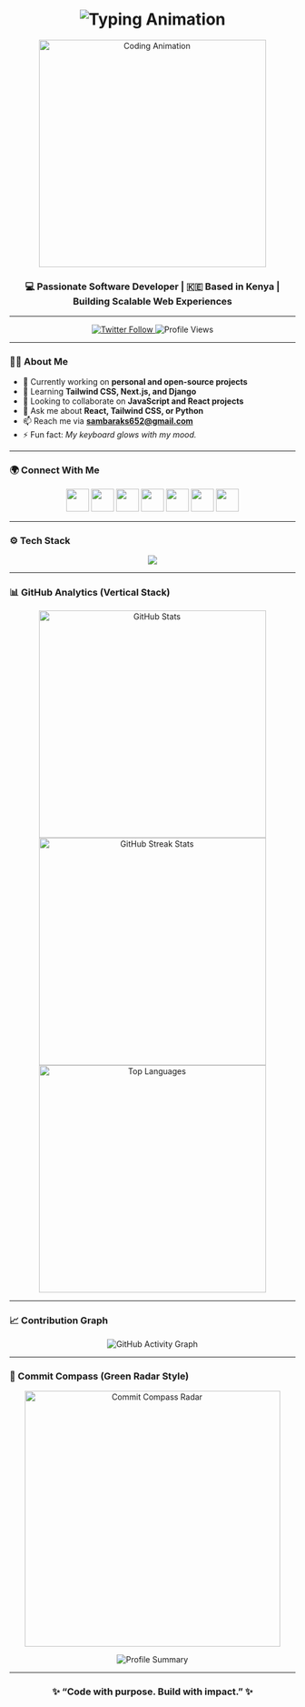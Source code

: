 <h1 align="center">
  <img src="https://readme-typing-svg.demolab.com?font=Fira+Code&weight=600&size=32&pause=1000&color=00BFFF&center=true&vCenter=true&width=700&lines=Hi,+I'm+Samuel+Baraka!;A+Passionate+Software+Engineer+From+Kenya.;Crafting+Scalable+and+Impactful+Web+Experiences.🚀" alt="Typing Animation" />
</h1>

<div align="center">
  <img src="https://i.pinimg.com/originals/f1/e7/34/f1e734f9cade86fe737a9aa404ad5677.gif" width="400" alt="Coding Animation"/>
</div>

<h3 align="center">💻 Passionate Software Developer | 🇰🇪 Based in Kenya | Building Scalable Web Experiences</h3>

---

<p align="center">
  <a href="https://twitter.com/the_samdev652" target="_blank">
    <img src="https://img.shields.io/twitter/follow/the_samdev652?logo=twitter&style=for-the-badge&color=1DA1F2" alt="Twitter Follow" />
  </a>
  <img src="https://komarev.com/ghpvc/?username=samdev652&label=Profile+Views&color=blue&style=for-the-badge" alt="Profile Views" />
</p>

---

### 👨‍💻 About Me
- 🔭 Currently working on **personal and open-source projects**
- 🌱 Learning **Tailwind CSS, Next.js, and Django**
- 👯 Looking to collaborate on **JavaScript and React projects**
- 💬 Ask me about **React, Tailwind CSS, or Python**
- 📫 Reach me via **sambaraks652@gmail.com**
- ⚡ Fun fact: *My keyboard glows with my mood.*

---

### 🌍 Connect With Me
<p align="center">
  <a href="https://dev.to/unpluggedalpha" target="_blank"><img src="https://skillicons.dev/icons?i=devto" width="40"/></a>
  <a href="https://twitter.com/the_samdev652" target="_blank"><img src="https://skillicons.dev/icons?i=twitter" width="40"/></a>
  <a href="https://stackoverflow.com/users/24487987/sam-dev652" target="_blank"><img src="https://skillicons.dev/icons?i=stackoverflow" width="40"/></a>
  <a href="https://www.kaggle.com/barakaandrew" target="_blank"><img src="https://skillicons.dev/icons?i=kaggle" width="40"/></a>
  <a href="https://instagram.com/smart_contract_wizard" target="_blank"><img src="https://skillicons.dev/icons?i=instagram" width="40"/></a>
  <a href="https://leetcode.com/u/simplesam/" target="_blank"><img src="https://skillicons.dev/icons?i=leetcode" width="40"/></a>
  <a href="https://discord.gg/baraka_652" target="_blank"><img src="https://skillicons.dev/icons?i=discord" width="40"/></a>
</p>

---

### ⚙️ Tech Stack
<p align="center">
  <img src="https://skillicons.dev/icons?i=html,css,js,ts,react,nextjs,tailwind,python,django,mongodb,mysql,firebase,git,linux,figma,postman,aws" />
</p>

---

### 📊 GitHub Analytics (Vertical Stack)

<div align="center">

<img src="https://github-readme-stats.vercel.app/api?username=samdev652&show_icons=true&theme=tokyonight&hide_border=true" width="400" alt="GitHub Stats"/>

<img src="https://github-readme-streak-stats.herokuapp.com?user=samdev652&theme=tokyonight&hide_border=true" width="400" alt="GitHub Streak Stats"/>

<img src="https://github-readme-stats.vercel.app/api/top-langs/?username=samdev652&layout=compact&theme=tokyonight&hide_border=true" width="400" alt="Top Languages"/>

</div>

---

### 📈 Contribution Graph
<p align="center">
  <img src="https://github-readme-activity-graph.vercel.app/graph?username=samdev652&theme=react-dark&hide_border=true" alt="GitHub Activity Graph" />
</p>

---

### 🧭 Commit Compass (Green Radar Style)
<p align="center">
  <img src="https://github-profile-summary-cards.vercel.app/api/cards/commit-contributions?username=samdev652&theme=github_dark" alt="Commit Compass Radar" width="450"/>
</p>

<p align="center">
  <img src="https://github-profile-summary-cards.vercel.app/api/cards/profile-details?username=samdev652&theme=github_dark" alt="Profile Summary"/>
</p>

---

<h3 align="center">✨ “Code with purpose. Build with impact.” ✨</h3>
